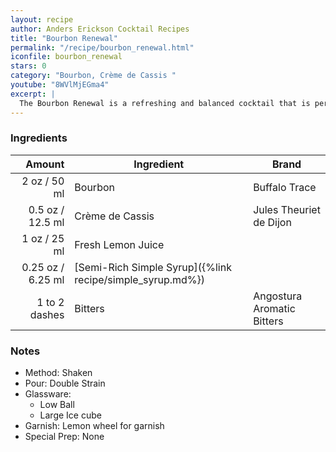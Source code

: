 ```yaml
---
layout: recipe
author: Anders Erickson Cocktail Recipes
title: "Bourbon Renewal"
permalink: "/recipe/bourbon_renewal.html"
iconfile: bourbon_renewal
stars: 0
category: "Bourbon, Crème de Cassis "
youtube: "8WVlMjEGma4"
excerpt: |
  The Bourbon Renewal is a refreshing and balanced cocktail that is perfect for any occasion. It is also a great way to showcase your favorite bourbon.
---
```


### Ingredients

|        Amount | Ingredient                                                | Brand                      |
| ------------: | --------------------------------------------------------- | -------------------------- |
|          2 oz / 50 ml | Bourbon                                                   | Buffalo Trace              |
|        0.5 oz / 12.5 ml | Crème de Cassis                                           | Jules Theuriet de Dijon    |
|          1 oz / 25 ml | Fresh Lemon Juice                                         |
|       0.25 oz / 6.25 ml | [Semi-Rich Simple Syrup]({%link recipe/simple_syrup.md%}) |
| 1 to 2 dashes | Bitters                                                   | Angostura Aromatic Bitters |

### Notes

- Method: Shaken
- Pour: Double Strain
- Glassware:
  - Low Ball
  - Large Ice cube
- Garnish: Lemon wheel for garnish
- Special Prep: None
